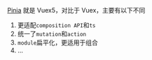 [Pinia](https://pinia.vuejs.org/introduction.html) 就是 Vuex5，对比于 Vuex，主要有以下不同

1. 更适配`composition API`和`ts`
2. 统一了`mutation`和`action`
3. `module`扁平化，更适用于组合
4. ...
